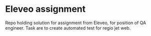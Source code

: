 # Eleveo assignment

Repo holding solution for assignment from Eleveo, for 
position of QA engineer. Task are to create automated test
for regio jet web.
